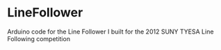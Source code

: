 # LineFollower
Arduino code for the Line Follower I built for the 2012 SUNY TYESA Line Following competition
